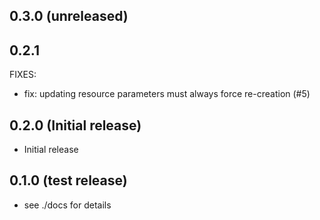 ## 0.3.0 (unreleased)

## 0.2.1

FIXES:
* fix: updating resource parameters must always force re-creation (#5)

## 0.2.0 (Initial release)

- Initial release

## 0.1.0 (test release)

- see ./docs for details
